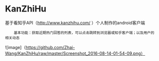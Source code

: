 # KanZhiHu
基于看知乎API（http://www.kanzhihu.com/ ）个人制作的android客户端
        
        基本功能：获取近期热门回答的列表，可以点击跳转到浏览器或知乎客户端；以及用户的相关动态
        
![image]（https://github.com/Zhai-Wang/KanZhiHu/raw/master/Screenshot_2016-08-14-01-54-09.png）
    

